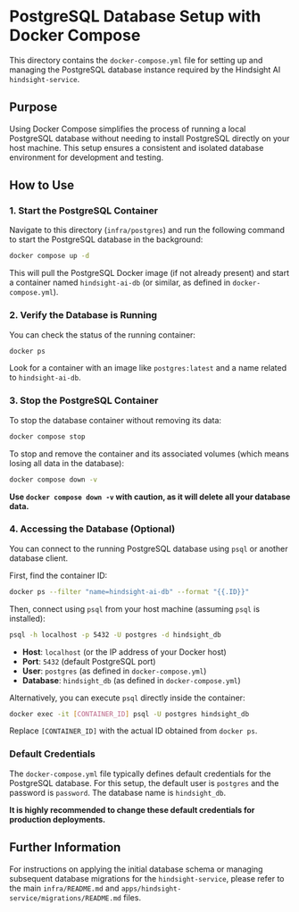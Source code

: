 # PostgreSQL Database Setup with Docker Compose

This directory contains the `docker-compose.yml` file for setting up and managing the PostgreSQL database instance required by the Hindsight AI `hindsight-service`.

## Purpose

Using Docker Compose simplifies the process of running a local PostgreSQL database without needing to install PostgreSQL directly on your host machine. This setup ensures a consistent and isolated database environment for development and testing.

## How to Use

### 1. Start the PostgreSQL Container

Navigate to this directory (`infra/postgres`) and run the following command to start the PostgreSQL database in the background:

```bash
docker compose up -d
```
This will pull the PostgreSQL Docker image (if not already present) and start a container named `hindsight-ai-db` (or similar, as defined in `docker-compose.yml`).

### 2. Verify the Database is Running

You can check the status of the running container:

```bash
docker ps
```
Look for a container with an image like `postgres:latest` and a name related to `hindsight-ai-db`.

### 3. Stop the PostgreSQL Container

To stop the database container without removing its data:

```bash
docker compose stop
```

To stop and remove the container and its associated volumes (which means losing all data in the database):

```bash
docker compose down -v
```
**Use `docker compose down -v` with caution, as it will delete all your database data.**

### 4. Accessing the Database (Optional)

You can connect to the running PostgreSQL database using `psql` or another database client.

First, find the container ID:
```bash
docker ps --filter "name=hindsight-ai-db" --format "{{.ID}}"
```
Then, connect using `psql` from your host machine (assuming `psql` is installed):
```bash
psql -h localhost -p 5432 -U postgres -d hindsight_db
```
*   **Host**: `localhost` (or the IP address of your Docker host)
*   **Port**: `5432` (default PostgreSQL port)
*   **User**: `postgres` (as defined in `docker-compose.yml`)
*   **Database**: `hindsight_db` (as defined in `docker-compose.yml`)

Alternatively, you can execute `psql` directly inside the container:
```bash
docker exec -it [CONTAINER_ID] psql -U postgres hindsight_db
```
Replace `[CONTAINER_ID]` with the actual ID obtained from `docker ps`.

### Default Credentials

The `docker-compose.yml` file typically defines default credentials for the PostgreSQL database. For this setup, the default user is `postgres` and the password is `password`. The database name is `hindsight_db`.

**It is highly recommended to change these default credentials for production deployments.**

## Further Information

For instructions on applying the initial database schema or managing subsequent database migrations for the `hindsight-service`, please refer to the main `infra/README.md` and `apps/hindsight-service/migrations/README.md` files.
